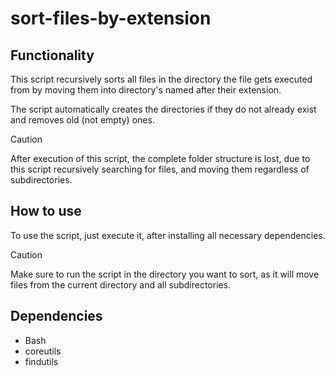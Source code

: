 # sort-files-by-extension
## Functionality
This script recursively sorts all files in the directory the file gets executed from by moving them into directory's named after their extension.

The script automatically creates the directories if they do not already exist and removes old (not empty) ones.

> [!CAUTION]
> After execution of this script, the complete folder structure is lost, due to this script recursively searching for files, and moving them regardless of subdirectories.

## How to use
To use the script, just execute it, after installing all necessary dependencies.

> [!CAUTION]
> Make sure to run the script in the directory you want to sort, as it will move files from the current directory and all subdirectories.

## Dependencies
- Bash
- coreutils
- findutils
